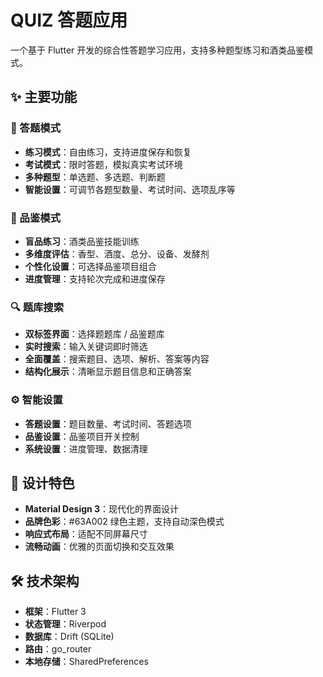 # QUIZ 答题应用

一个基于 Flutter 开发的综合性答题学习应用，支持多种题型练习和酒类品鉴模式。

## ✨ 主要功能

### 📝 答题模式

- **练习模式**：自由练习，支持进度保存和恢复
- **考试模式**：限时答题，模拟真实考试环境
- **多种题型**：单选题、多选题、判断题
- **智能设置**：可调节各题型数量、考试时间、选项乱序等

### 🍷 品鉴模式

- **盲品练习**：酒类品鉴技能训练
- **多维度评估**：香型、酒度、总分、设备、发酵剂
- **个性化设置**：可选择品鉴项目组合
- **进度管理**：支持轮次完成和进度保存

### 🔍 题库搜索

- **双标签界面**：选择题题库 / 品鉴题库
- **实时搜索**：输入关键词即时筛选
- **全面覆盖**：搜索题目、选项、解析、答案等内容
- **结构化展示**：清晰显示题目信息和正确答案

### ⚙️ 智能设置

- **答题设置**：题目数量、考试时间、答题选项
- **品鉴设置**：品鉴项目开关控制
- **系统设置**：进度管理、数据清理

## 🎨 设计特色

- **Material Design 3**：现代化的界面设计
- **品牌色彩**：#63A002 绿色主题，支持自动深色模式
- **响应式布局**：适配不同屏幕尺寸
- **流畅动画**：优雅的页面切换和交互效果

## 🛠️ 技术架构

- **框架**：Flutter 3
- **状态管理**：Riverpod
- **数据库**：Drift (SQLite)
- **路由**：go_router
- **本地存储**：SharedPreferences
